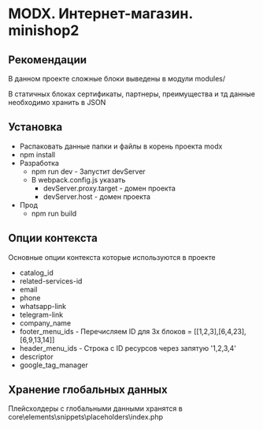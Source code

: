 # MODX. Интернет-магазин. minishop2

## Рекомендации

В данном проекте сложные блоки выведены в модули modules/

В статичных блоках сертификаты, партнеры, преимущества и тд данные необходимо хранить в JSON

## Установка

- Распаковать данные папки и файлы в корень проекта modx
- npm install
- Разработка
  - npm run dev - Запустит devServer
  - В webpack.config.js указать
    - devServer.proxy.target - домен проекта
    - devServer.host - домен проекта
- Прод
  - npm run build

## Опции контекста

Основные опции контекста которые используются в проекте

- catalog_id
- related-services-id
- email
- phone
- whatsapp-link
- telegram-link
- company_name
- footer_menu_ids - Перечисляем ID для 3х блоков = [[1,2,3],[6,4,23],[6,9,13,14]]
- header_menu_ids - Строка с ID ресурсов через запятую '1,2,3,4'
- descriptor
- google_tag_manager
 
## Хранение глобальных данных

Плейсхолдеры с глобальными данными хранятся в core\elements\snippets\placeholders\index.php
